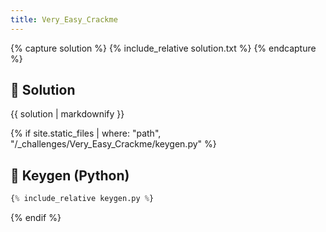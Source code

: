 ```yaml
---
title: Very_Easy_Crackme 
---
```


{% capture solution %}
{% include_relative solution.txt %}
{% endcapture %}

## 📝 Solution

{{ solution | markdownify }}

{% if site.static_files | where: "path", "/_challenges/Very_Easy_Crackme/keygen.py" %}
## 🔑 Keygen (Python)

```py
{% include_relative keygen.py %}
```
{% endif %}

